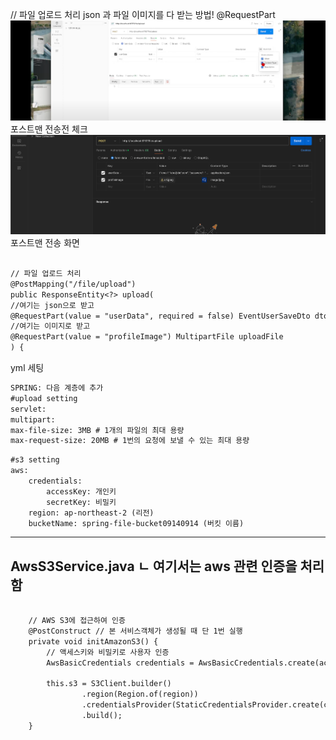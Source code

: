 
// 파일 업로드 처리
json 과
파일 이미지를 다 받는 방법!
@RequestPart
![img_94.png](img_94.png)
포스트맨 전송전 체크
![img_93.png](img_93.png)
포스트맨 전송 화면

```dtd

// 파일 업로드 처리
@PostMapping("/file/upload")
public ResponseEntity<?> upload(
//여기는 json으로 받고
@RequestPart(value = "userData", required = false) EventUserSaveDto dto,
//여기는 이미지로 받고
@RequestPart(value = "profileImage") MultipartFile uploadFile
) {
```

yml 세팅
```dtd
SPRING: 다음 계층에 추가
#upload setting
servlet:
multipart:
max-file-size: 3MB # 1개의 파일의 최대 용량
max-request-size: 20MB # 1번의 요청에 보낼 수 있는 최대 용량
```

```dtd
#s3 setting
aws:
    credentials:
        accessKey: 개인키
        secretKey: 비밀키
    region: ap-northeast-2 (리전)
    bucketName: spring-file-bucket09140914 (버킷 이름)
```
---
AwsS3Service.java 
ㄴ 여기서는 aws 관련 인증을 처리함
---
```dtd

    // AWS S3에 접근하여 인증
    @PostConstruct // 본 서비스객체가 생성될 때 단 1번 실행
    private void initAmazonS3() {
        // 액세스키와 비밀키로 사용자 인증
        AwsBasicCredentials credentials = AwsBasicCredentials.create(accessKey, secretKey);

        this.s3 = S3Client.builder()
                .region(Region.of(region))
                .credentialsProvider(StaticCredentialsProvider.create(credentials))
                .build();
    }

```

